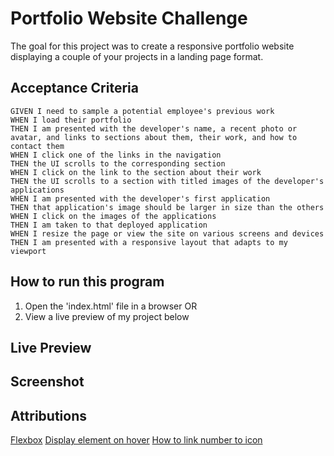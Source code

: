 # Portfolio Website Challenge

The goal for this project was to create a responsive portfolio website displaying a couple of your projects in a landing page format. 

## Acceptance Criteria

````
GIVEN I need to sample a potential employee's previous work
WHEN I load their portfolio
THEN I am presented with the developer's name, a recent photo or avatar, and links to sections about them, their work, and how to contact them
WHEN I click one of the links in the navigation
THEN the UI scrolls to the corresponding section
WHEN I click on the link to the section about their work
THEN the UI scrolls to a section with titled images of the developer's applications
WHEN I am presented with the developer's first application
THEN that application's image should be larger in size than the others
WHEN I click on the images of the applications
THEN I am taken to that deployed application
WHEN I resize the page or view the site on various screens and devices
THEN I am presented with a responsive layout that adapts to my viewport
````

## How to run this program

1. Open the 'index.html' file in a browser
OR
2. View a live preview of my project below

## Live Preview


## Screenshot


## Attributions

[Flexbox](https://css-tricks.com/snippets/css/a-guide-to-flexbox)
[Display element on hover](https://www.w3schools.com/howto/howto_css_display_element_hover.asp)
[How to link number to icon](https://www.gaintap.com/archives/clickable-website-phone-number-and-call-tracking-guide/)




